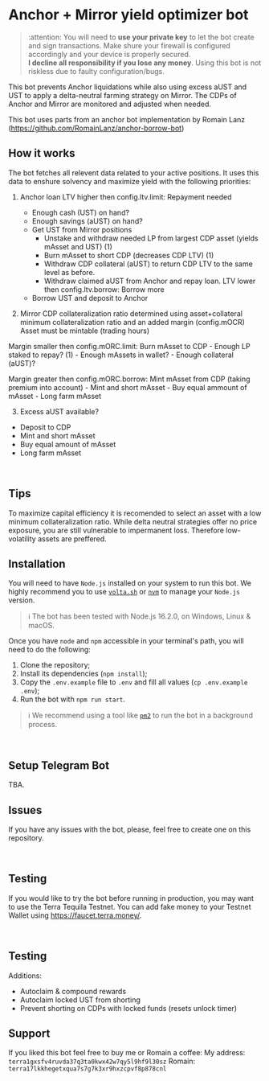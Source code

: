 # Anchor + Mirror yield optimizer bot

> :attention: You will need to **use your private key** to let the bot create and sign transactions. Make shure your firewall is configured accordingly and your device is properly secured.  
> **I decline all responsibility if you lose any money**. Using this bot is not riskless due to faulty configuration/bugs.

This bot prevents Anchor liquidations while also using excess aUST and UST to apply a delta-neutral farming strategy on Mirror. 
The CDPs of Anchor and Mirror are monitored and adjusted when needed. 

This bot uses parts from an anchor bot implementation by Romain Lanz (https://github.com/RomainLanz/anchor-borrow-bot)
<br />

## How it works

The bot fetches all relevent data related to your active positions. 
It uses this data to enshure solvency and maximize yield with the following priorities:


1. Anchor loan
  LTV higher then config.ltv.limit: Repayment needed
    - Enough cash (UST) on hand? 
    - Enough savings (aUST) on hand?
    - Get UST from Mirror positions
      - Unstake and withdraw needed LP from largest CDP asset (yields mAsset and UST) (1)
      - Burn mAsset to short CDP (decreases CDP LTV) (1)
      - Withdraw CDP collateral (aUST) to return CDP LTV to the same level as before. 
      - Withdraw claimed aUST from Anchor and repay loan.
  LTV lower then config.ltv.borrow: Borrow more
    - Borrow UST and deposit to Anchor
    
    
2. Mirror CDP
  collateralization ratio determined using asset+collateral minimum collateralization ratio and an added margin (config.mOCR)
  Asset must be mintable (trading hours)
  
  Margin smaller then config.mORC.limit: Burn mAsset to CDP
    - Enough LP staked to repay? (1)
    - Enough mAssets in wallet? 
    - Enough collateral (aUST)?
    
  Margin greater then config.mORC.borrow: Mint mAsset from CDP (taking premium into account)
    - Mint and short mAsset
    - Buy equal ammount of mAsset 
    - Long farm mAsset
    
    
3. Excess aUST available? 
  - Deposit to CDP
  - Mint and short mAsset
  - Buy equal amount of mAsset
  - Long farm mAsset

<br />

## Tips

To maximize capital efficiency it is recomended to select an asset with a low minimum collateralization ratio. While delta neutral strategies offer no price exposure, you are still vulnerable to impermanent loss. Therefore low-volatility assets are preffered. 

## Installation

You will need to have `Node.js` installed on your system to run this bot.
We highly recommend you to use [`volta.sh`](https://volta.sh/) or [`nvm`](https://github.com/nvm-sh/nvm) to manage your `Node.js` version.

> :information_source: The bot has been tested with Node.js 16.2.0, on Windows, Linux & macOS.

Once you have `node` and `npm` accessible in your terminal's path, you will need to do the following:

1. Clone the repository;
2. Install its dependencies (`npm install`);
3. Copy the `.env.example` file to `.env` and fill all values (`cp .env.example .env`);
4. Run the bot with `npm run start`.

> :information_source: We recommend using a tool like [`pm2`](https://github.com/Unitech/pm2) to run the bot in a background process.

<br />

## Setup Telegram Bot

TBA.

## Issues

If you have any issues with the bot, please, feel free to create one on this repository.

<br />

## Testing

If you would like to try the bot before running in production, you may want to use the Terra Tequila Testnet.
You can add fake money to your Testnet Wallet using https://faucet.terra.money/.

<br />

## Testing

Additions:
- Autoclaim & compound rewards
- Autoclaim locked UST from shorting
- Prevent shorting on CDPs with locked funds (resets unlock timer) 

## Support

If you liked this bot feel free to buy me or Romain a coffee:
My address: `terra1gxsfv4ruvda37q3ta0kwx42w7qy5l9hf9l30sz`
Romain: `terra17lkkhegetxqua7s7g7k3xr9hxzcpvf8p878cnl`
